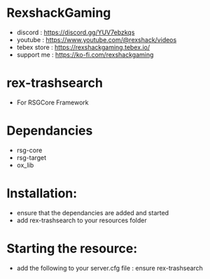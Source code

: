 # RexshackGaming
- discord : https://discord.gg/YUV7ebzkqs
- youtube : https://www.youtube.com/@rexshack/videos
- tebex store : https://rexshackgaming.tebex.io/
- support me : https://ko-fi.com/rexshackgaming

# rex-trashsearch
- For RSGCore Framework

# Dependancies
- rsg-core
- rsg-target
- ox_lib

# Installation:
- ensure that the dependancies are added and started
- add rex-trashsearch to your resources folder

# Starting the resource:
- add the following to your server.cfg file : ensure rex-trashsearch
 